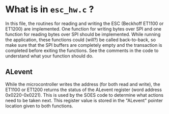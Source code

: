 # What is in `esc_hw.c` ?

In this file, the routines for reading and writing the ESC (Beckhoff ET1100 or ET1200) are implemented. One function for writing bytes over SPI and one function for reading bytes over SPI should be implemented. While running the application, these functions could (will?) be called back-to-back, so make sure that the SPI buffers are completely empty and the transaction is completed before exiting the functions. See the comments in the code to understand what your function should do. 

## ALevent
While the microcontroller writes the address (for both read and write), the ET1100 or ET1200 returns the status of the ALevent register (word address 0x0220-0x0221). This is used by the SOES code to determine what actions need to be taken next. This register value is stored in the "ALevent" pointer location given to both functions.

